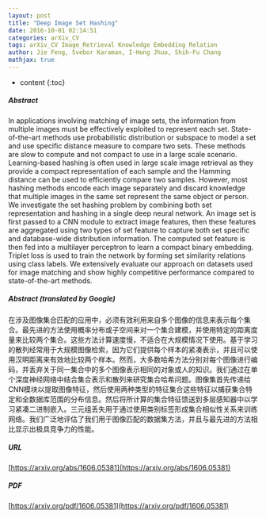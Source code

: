 ```yaml
---
layout: post
title: "Deep Image Set Hashing"
date: 2016-10-01 02:14:51
categories: arXiv_CV
tags: arXiv_CV Image_Retrieval Knowledge Embedding Relation
author: Jie Feng, Svebor Karaman, I-Hong Jhuo, Shih-Fu Chang
mathjax: true
---
```


* content
{:toc}

##### Abstract
In applications involving matching of image sets, the information from multiple images must be effectively exploited to represent each set. State-of-the-art methods use probabilistic distribution or subspace to model a set and use specific distance measure to compare two sets. These methods are slow to compute and not compact to use in a large scale scenario. Learning-based hashing is often used in large scale image retrieval as they provide a compact representation of each sample and the Hamming distance can be used to efficiently compare two samples. However, most hashing methods encode each image separately and discard knowledge that multiple images in the same set represent the same object or person. We investigate the set hashing problem by combining both set representation and hashing in a single deep neural network. An image set is first passed to a CNN module to extract image features, then these features are aggregated using two types of set feature to capture both set specific and database-wide distribution information. The computed set feature is then fed into a multilayer perceptron to learn a compact binary embedding. Triplet loss is used to train the network by forming set similarity relations using class labels. We extensively evaluate our approach on datasets used for image matching and show highly competitive performance compared to state-of-the-art methods.

##### Abstract (translated by Google)
在涉及图像集合匹配的应用中，必须有效利用来自多个图像的信息来表示每个集合。最先进的方法使用概率分布或子空间来对一个集合建模，并使用特定的距离度量来比较两个集合。这些方法计算速度慢，不适合在大规模情况下使用。基于学习的散列经常用于大规模图像检索，因为它们提供每个样本的紧凑表示，并且可以使用汉明距离来有效地比较两个样本。然而，大多数哈希方法分别对每个图像进行编码，并丢弃关于同一集合中的多个图像表示相同的对象或人的知识。我们通过在单个深度神经网络中结合集合表示和散列来研究集合哈希问题。图像集首先传递给CNN模块以提取图像特征，然后使用两种类型的特征集合这些特征以捕获集合特定和全数据库范围的分布信息。然后将所计算的集合特征馈送到多层感知器中以学习紧凑二进制嵌入。三元组丢失用于通过使用类别标签形成集合相似性关系来训练网络。我们广泛地评估了我们用于图像匹配的数据集方法，并且与最先进的方法相比显示出极具竞争力的性能。

##### URL
[https://arxiv.org/abs/1606.05381](https://arxiv.org/abs/1606.05381)

##### PDF
[https://arxiv.org/pdf/1606.05381](https://arxiv.org/pdf/1606.05381)

